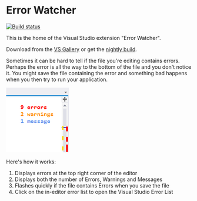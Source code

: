 Error Watcher
================

[![Build status](https://ci.appveyor.com/api/projects/status/3mlh2ut9etsn1lig?svg=true)](https://ci.appveyor.com/project/madskristensen/errorhighlighter)

This is the home of the Visual Studio extension "Error Watcher".

Download from the [VS Gallery](http://visualstudiogallery.msdn.microsoft.com/a85f155f-b519-44a8-b56b-07611cf78393)
or get the [nightly build](http://vsixgallery.com/extension/0798393f-f7b0-4283-a36e-c57a73f031c4/).

Sometimes it can be hard to tell if the file you're editing
contains errors. Perhaps the error is all the way to the bottom
of the file and you don't notice it. You might save the file
containing the error and something bad happens when you then
try to run your application.

![Error watcher](art/adornment.png)

Here's how it works:

1. Displays errors at the top right corner of the editor
2. Displays both the number of Errors, Warnings and Messages
3. Flashes quickly if the file contains Errors when you save the file
4. Click on the in-editor error list to open the Visual Studio Error List